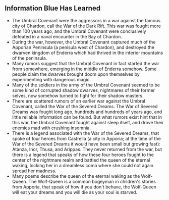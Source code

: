 ## Information Blue Has Learned

- The Umbral Covenant were the aggressors in a war against the famous city of Chardon, call the War of the Dark Rift. This war was fought more than 100 years ago, and the Umbral Covenant were conclusively defeated in a naval encounter in the Bay of Chardon. 
- During the war, however, the Umbral Covenant captured much of the Apporian Peninsula (a penisula west of Chardon), and destroyed the dwarven kingdom of Enderra which had thrived in the interior mountains of the peninsula. 
- Many rumors suggest that the Umbral Covenant in fact started the war from somewhere, emerging in the middle of Enderra somehow. Some people claim the dwarves brought doom upon themselves by experimenting with dangerous magic. 
- Many of the soldiers in the army of the Umbral Covenant seemed to be some kind of corrupted shadow dwarves, nightmares of their former selves, now somehow turned to fight for their shadow masters. 
- There are scattered rumors of an earlier war against the Umbral Covenant, called the War of the Severed Dreams. The War of Severed Dreams was fought long ago, hundreds and hundreds of years ago, and little reliable information can be found. But what rumors exist hint that in this war, the Umbral Covenant fought against sleep itself, and drove their enemies mad with crushing insomnia. 
- There is a legend associated with the War of the Severed Dreams, that spoke of four heroes from Castrella (a city in Apporia; at the time of the War of the Severed Dreams it would have been small but growing fast): Atanza, Inor, Thusa, and Arippas. They never returned from the war, but there is a legend that speaks of how these four heroes fought to the center of the nightmare realm and battled the queen of the eternal waking, locking her in a dreamless coma where she could not again spread her madness. 
- Many poems describe the queen of the eternal waking as the Wolf-Queen. The Wolf-Queen is a common bogeyman in children's stories from Apporia, that speak of how if you don't behave, the Wolf-Queen will eat your dreams and you will die as your soul is starved. 